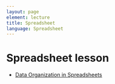 ```yaml
---
layout: page
element: lecture
title: Spreadsheet 
language: Spreadsheet
---
```


# Spreadsheet lesson
- [Data Organization in Spreadsheets](https://datacarpentry.org/spreadsheet-ecology-lesson/)

